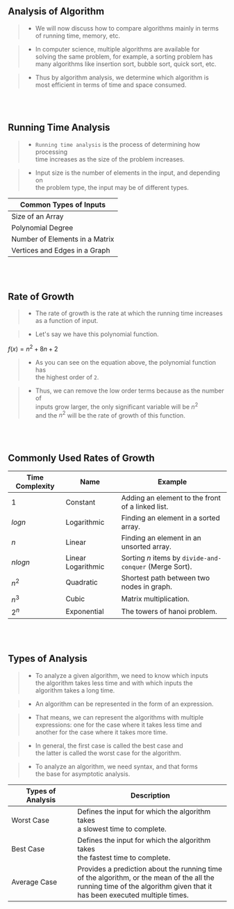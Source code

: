 ## Analysis of Algorithm

> - We will now discuss how to compare algorithms mainly in terms <br />
    of running time, memory, etc.

> - In computer science, multiple algorithms are available for <br />
    solving the same problem, for example, a sorting problem has <br />
    many algorithms like insertion sort, bubble sort, quick sort, etc.

> - Thus by algorithm analysis, we determine which algorithm is <br />
    most efficient in terms of time and space consumed.

<br />
<br />



## Running Time Analysis

> - `Running time analysis` is the process of determining how processing <br />
    time increases as the size of the problem increases.

> - Input size is the number of elements in the input, and depending on <br />
    the problem type, the input may be of different types.

| Common Types of Inputs |
| ---------------------- |
| Size of an Array |
| Polynomial Degree |
| Number of Elements in a Matrix |
| Vertices and Edges in a Graph |

<br />
<br />



## Rate of Growth

> - The rate of growth is the rate at which the running time increases <br />
    as a function of input.

> - Let's say we have this polynomial function.

$f(x) = n^2 + 8n + 2$

> - As you can see on the equation above, the polynomial function has <br />
    the highest order of `2`.

> - Thus, we can remove the low order terms because as the number of <br />
    inputs grow larger, the only significant variable will be $n^2$ <br />
    and the $n^2$ will be the rate of growth of this function.

<br />
<br />



## Commonly Used Rates of Growth

| Time Complexity | Name | Example |
| --------------- | ---- | ------- |
| $1$ | Constant | Adding an element to the front of a linked list. |
| $logn$ | Logarithmic | Finding an element in a sorted array. |
| $n$ | Linear | Finding an element in an unsorted array. |
| $nlogn$ | Linear Logarithmic | Sorting $n$ items by `divide-and-conquer` (Merge Sort). |
| $n^2$ | Quadratic | Shortest path between two nodes in graph. |
| $n^3$ | Cubic | Matrix multiplication. |
| $2^n$ | Exponential | The towers of hanoi problem. |

<br />
<br />



## Types of Analysis

> - To analyze a given algorithm, we need to know which inputs <br />
    the algorithm takes less time and with which inputs the <br />
    algorithm takes a long time.

> - An algorithm can be represented in the form of an expression.

> - That means, we can represent the algorithms with multiple <br />
    expressions: one for the case where it takes less time and <br />
    another for the case where it takes more time.

> - In general, the first case is called the best case and <br />
    the latter is called the worst case for the algorithm.

> - To analyze an algorithm, we need syntax, and that forms <br />
    the base for asymptotic analysis.

| Types of Analysis | Description |
| ----------------- | ----------- |
| Worst Case | Defines the input for which the algorithm takes <br /> a slowest time to complete. |
| Best Case | Defines the input for which the algorithm takes <br /> the fastest time to complete. |
| Average Case | Provides a prediction about the running time <br /> of the algorithm, or the mean of the all the <br /> running time of the algorithm given that it <br /> has been executed multiple times. |
